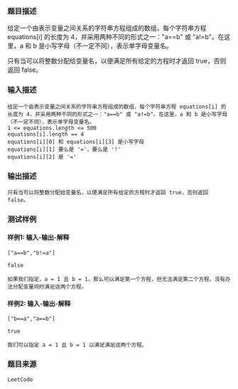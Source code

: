 ### 题目描述

给定一个由表示变量之间关系的字符串方程组成的数组，每个字符串方程 equations[i] 的长度为 4，并采用两种不同的形式之一："a==b" 或 "a!=b"。在这里，a 和 b 是小写字母（不一定不同），表示单字母变量名。

只有当可以将整数分配给变量名，以便满足所有给定的方程时才返回 true，否则返回 false。 

### 输入描述

```
给定一个由表示变量之间关系的字符串方程组成的数组，每个字符串方程 equations[i] 的长度为 4，并采用两种不同的形式之一："a==b" 或 "a!=b"。在这里，a 和 b 是小写字母（不一定不同），表示单字母变量名。
1 <= equations.length <= 500
equations[i].length == 4
equations[i][0] 和 equations[i][3] 是小写字母
equations[i][1] 要么是 '='，要么是 '!'
equations[i][2] 是 '='
```
### 输出描述

```
只有当可以将整数分配给变量名，以便满足所有给定的方程时才返回 true，否则返回 false。 
```

### 测试样例
#### 样例1: 输入-输出-解释
```
["a==b","b!=a"]
```
```
false
```
```
如果我们指定，a = 1 且 b = 1，那么可以满足第一个方程，但无法满足第二个方程。没有办法分配变量同时满足这两个方程。
```
#### 样例2: 输入-输出-解释
```
["b==a","a==b"]
```
```
true
```
```
我们可以指定 a = 1 且 b = 1 以满足满足这两个方程。
```
### 题目来源  
`LeetCode`